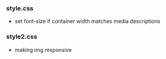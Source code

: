 ### style.css 
* set font-size if container width matches media descriptions 
### style2.css 
* making img responsive 
